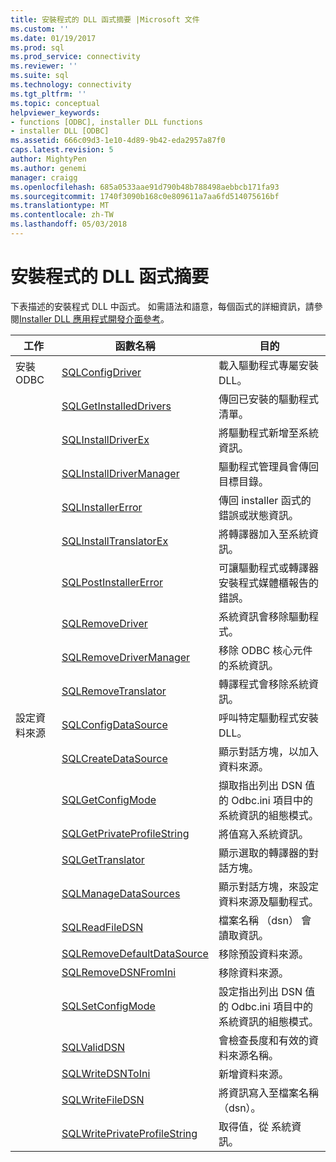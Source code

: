 ```yaml
---
title: 安裝程式的 DLL 函式摘要 |Microsoft 文件
ms.custom: ''
ms.date: 01/19/2017
ms.prod: sql
ms.prod_service: connectivity
ms.reviewer: ''
ms.suite: sql
ms.technology: connectivity
ms.tgt_pltfrm: ''
ms.topic: conceptual
helpviewer_keywords:
- functions [ODBC], installer DLL functions
- installer DLL [ODBC]
ms.assetid: 666c09d3-1e10-4d89-9b42-eda2957a87f0
caps.latest.revision: 5
author: MightyPen
ms.author: genemi
manager: craigg
ms.openlocfilehash: 685a0533aae91d790b48b788498aebbcb171fa93
ms.sourcegitcommit: 1740f3090b168c0e809611a7aa6fd514075616bf
ms.translationtype: MT
ms.contentlocale: zh-TW
ms.lasthandoff: 05/03/2018
---
```

# <a name="installer-dll-function-summary"></a>安裝程式的 DLL 函式摘要
下表描述的安裝程式 DLL 中函式。 如需語法和語意，每個函式的詳細資訊，請參閱[Installer DLL 應用程式開發介面參考](../../../odbc/reference/syntax/installer-dll-api-reference-function.md)。  
  
|工作|函數名稱|目的|  
|----------|-------------------|-------------|  
|安裝 ODBC|[SQLConfigDriver](../../../odbc/reference/syntax/sqlconfigdriver-function.md)|載入驅動程式專屬安裝 DLL。|  
||[SQLGetInstalledDrivers](../../../odbc/reference/syntax/sqlgetinstalleddrivers-function.md)|傳回已安裝的驅動程式清單。|  
||[SQLInstallDriverEx](../../../odbc/reference/syntax/sqlinstalldriverex-function.md)|將驅動程式新增至系統資訊。|  
||[SQLInstallDriverManager](../../../odbc/reference/syntax/sqlinstalldrivermanager-function.md)|驅動程式管理員會傳回目標目錄。|  
||[SQLInstallerError](../../../odbc/reference/syntax/sqlinstallererror-function.md)|傳回 installer 函式的錯誤或狀態資訊。|  
||[SQLInstallTranslatorEx](../../../odbc/reference/syntax/sqlinstalltranslatorex-function.md)|將轉譯器加入至系統資訊。|  
||[SQLPostInstallerError](../../../odbc/reference/syntax/sqlpostinstallererror-function.md)|可讓驅動程式或轉譯器安裝程式媒體櫃報告的錯誤。|  
||[SQLRemoveDriver](../../../odbc/reference/syntax/sqlremovedriver-function.md)|系統資訊會移除驅動程式。|  
||[SQLRemoveDriverManager](../../../odbc/reference/syntax/sqlremovedrivermanager-function.md)|移除 ODBC 核心元件的系統資訊。|  
||[SQLRemoveTranslator](../../../odbc/reference/syntax/sqlremovetranslator-function.md)|轉譯程式會移除系統資訊。|  
|設定資料來源|[SQLConfigDataSource](../../../odbc/reference/syntax/sqlconfigdatasource-function.md)|呼叫特定驅動程式安裝 DLL。|  
||[SQLCreateDataSource](../../../odbc/reference/syntax/sqlcreatedatasource-function.md)|顯示對話方塊，以加入資料來源。|  
||[SQLGetConfigMode](../../../odbc/reference/syntax/sqlgetconfigmode-function.md)|擷取指出列出 DSN 值的 Odbc.ini 項目中的系統資訊的組態模式。|  
||[SQLGetPrivateProfileString](../../../odbc/reference/syntax/sqlgetprivateprofilestring-function.md)|將值寫入系統資訊。|  
||[SQLGetTranslator](../../../odbc/reference/syntax/sqlgettranslator-function.md)|顯示選取的轉譯器的對話方塊。|  
||[SQLManageDataSources](../../../odbc/reference/syntax/sqlmanagedatasources.md)|顯示對話方塊，來設定資料來源及驅動程式。|  
||[SQLReadFileDSN](../../../odbc/reference/syntax/sqlreadfiledsn-function.md)|檔案名稱 （dsn） 會讀取資訊。|  
||[SQLRemoveDefaultDataSource](../../../odbc/reference/syntax/sqlremovedefaultdatasource-function.md)|移除預設資料來源。|  
||[SQLRemoveDSNFromIni](../../../odbc/reference/syntax/sqlremovedsnfromini-function.md)|移除資料來源。|  
||[SQLSetConfigMode](../../../odbc/reference/syntax/sqlsetconfigmode-function.md)|設定指出列出 DSN 值的 Odbc.ini 項目中的系統資訊的組態模式。|  
||[SQLValidDSN](../../../odbc/reference/syntax/sqlvaliddsn-function.md)|會檢查長度和有效的資料來源名稱。|  
||[SQLWriteDSNToIni](../../../odbc/reference/syntax/sqlwritedsntoini-function.md)|新增資料來源。|  
||[SQLWriteFileDSN](../../../odbc/reference/syntax/sqlwritefiledsn-function.md)|將資訊寫入至檔案名稱 （dsn）。|  
||[SQLWritePrivateProfileString](../../../odbc/reference/syntax/sqlwriteprivateprofilestring-function.md)|取得值，從 系統資訊。|
